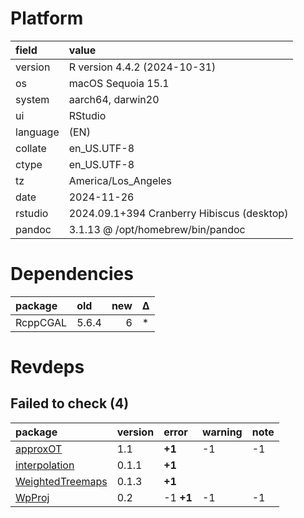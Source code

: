 # Platform

|field    |value                                      |
|:--------|:------------------------------------------|
|version  |R version 4.4.2 (2024-10-31)               |
|os       |macOS Sequoia 15.1                         |
|system   |aarch64, darwin20                          |
|ui       |RStudio                                    |
|language |(EN)                                       |
|collate  |en_US.UTF-8                                |
|ctype    |en_US.UTF-8                                |
|tz       |America/Los_Angeles                        |
|date     |2024-11-26                                 |
|rstudio  |2024.09.1+394 Cranberry Hibiscus (desktop) |
|pandoc   |3.1.13 @ /opt/homebrew/bin/pandoc          |

# Dependencies

|package  |old   | new|Δ  |
|:--------|:-----|---:|:--|
|RcppCGAL |5.6.4 |   6|*  |

# Revdeps

## Failed to check (4)

|package          |version |error     |warning |note |
|:----------------|:-------|:---------|:-------|:----|
|[approxOT](failures.md#approxot)|1.1     |__+1__    |-1      |-1   |
|[interpolation](failures.md#interpolation)|0.1.1   |__+1__    |        |     |
|[WeightedTreemaps](failures.md#weightedtreemaps)|0.1.3   |__+1__    |        |     |
|[WpProj](failures.md#wpproj)|0.2     |-1 __+1__ |-1      |-1   |


